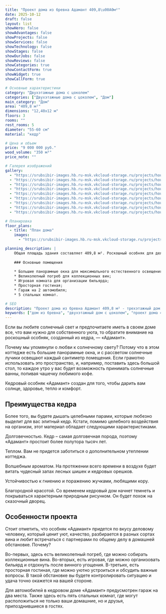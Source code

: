 ```yaml
---
title: "Проект дома из бревна Адамант 409,8\u00A0м²"
date: 2025-10-12
draft: false
layout: list
showHero: false
showAdvantages: false
showProjects: false
showServices: false
showTechnology: false
showStages: false
showOurJobs: false
showReviews: false
showCategories: true
showContactForm: true
showWidget: true
showCallForm: true

# Основные характеристики
category: "Двухэтажные дома с цоколем"
categories: ["Двухэтажные дома с цоколем", "Дом"]
main_category: "Дом"
area: "409,8 м²"
dimensions: "12,40x12 м"
floors: 3
rooms: ""
rest_rooms: 5
diameter: "55-60 см"
material: "кедр"

# Цена и объем
price: "9 000 000 руб."
wood_volume: "350 м³"
price_note: ""

# Галерея изображений
gallery:
  - "https://srubsibir-images.hb.ru-msk.vkcloud-storage.ru/projects/houses/adamant-409/adamant-409-1.jpg"
  - "https://srubsibir-images.hb.ru-msk.vkcloud-storage.ru/projects/houses/adamant-409/adamant-409-2.jpg"
  - "https://srubsibir-images.hb.ru-msk.vkcloud-storage.ru/projects/houses/adamant-409/adamant-409-3.jpg"
  - "https://srubsibir-images.hb.ru-msk.vkcloud-storage.ru/projects/houses/adamant-409/adamant-409-4.jpg"
  - "https://srubsibir-images.hb.ru-msk.vkcloud-storage.ru/projects/houses/adamant-409/adamant-409-5.jpg"
  - "https://srubsibir-images.hb.ru-msk.vkcloud-storage.ru/projects/houses/adamant-409/adamant-409-6.jpg"
  - "https://srubsibir-images.hb.ru-msk.vkcloud-storage.ru/projects/houses/adamant-409/adamant-409-7.jpg"
  - "https://srubsibir-images.hb.ru-msk.vkcloud-storage.ru/projects/houses/adamant-409/adamant-409-8.jpg"
  - "https://srubsibir-images.hb.ru-msk.vkcloud-storage.ru/projects/houses/adamant-409/adamant-409-9.jpg"

# Планировка
floor_plans:
  - title: "План дома"
    images:
      - "https://srubsibir-images.hb.ru-msk.vkcloud-storage.ru/projects/houses/adamant-409/adamant-409-8.jpg"

planning_description: |
    Общая площадь здания составляет 409,8 м². Роскошный особняк для делового человека, который ценит уют, качество и любит встречаться с партнерами в домашней обстановке.
    
    ### Основные помещения
    
    * Большие панорамные окна для максимального естественного освещения;
    * Великолепный погреб для коллекционных вин;
    * Игровая комната для организации бильярда;
    * Просторная гостиная;
    * Гараж на 2 автомобиля;
    * 5 спальных комнат.

# SEO
description: "Проект дома из бревна Адамант 409,8 м² - трехэтажный дом с цоколем из кедра с панорамными окнами, погребом, игровой комнатой и гаражом на 2 авто. Диаметр бревна 55-60 см."
keywords: ["дом из бревна", "двухэтажный дом с цоколем", "проект дома 409 м²", "дом из кедра", "дом с панорамными окнами"]
---
```


Если вы любите солнечный свет и предпочитаете иметь в своем доме все, что вам нужно для собственного уюта, то обратите внимание на роскошный особняк, созданный из кедра, — «Адамант».

Почему мы упомянули о любви к солнечному свету? Потому что в этом коттедже есть большие панорамные окна, и с рассветом солнечные лучики освещают каждый сантиметр помещения. Если грамотно использовать это пространство, и, например, поставить здесь большой стол, то каждое утро у вас будет возможность принимать солнечные ванны, попивая чашечку любимого кофе.

Кедровый особняк «Адамант» создан для того, чтобы дарить вам солнце, здоровье, тепло и комфорт.

## Преимущества кедра

Более того, вы будете дышать целебными парами, которые любезно выделит для вас элитный кедр. Кстати, помимо целебного воздействия на организм, этот материал обладает следующими характеристиками.

Долговечностью. Кедр – самая долговечная порода, поэтому «Адамант» простоит более полутора тысяч лет.

Теплом. Вам не придется заботиться о дополнительном утеплении коттеджа.

Волшебным ароматом. На протяжении всего времени в воздухе будет витать чудесный запах лесных шишек и кедровых орешков.

Устойчивостью к гниению и поражению жучками, любящими кору.

Благородной красотой. Со временем кедровый дом начнет темнеть и покрываться характерным природным рисунком. Он будет похож на сказочный дворец.

## Особенности проекта

Стоит отметить, что особняк «Адамант» придется по вкусу деловому человеку, который ценит уют, качество, разбирается в разных сортах вина и любит встречаться с партнерами по общему делу в домашней обстановке. Почему?

Во-первых, здесь есть великолепный погреб, где можно собирать коллекционные вина. Во-вторых, есть игровая, где можно организовать бильярд и отдохнуть после винного угощения. В-третьих, есть просторная гостиная, где можно уютно устроиться и обсудить важные вопросы. В такой обстановке вы будете контролировать ситуацию и удача точно окажется на вашей стороне.

Для автомобилей в кедровом доме «Адамант» предусмотрен гараж на два места. Также здесь есть пять спальных комнат, где могут расположиться не только ваши домашние, но и друзья, припозднившиеся в гостях.